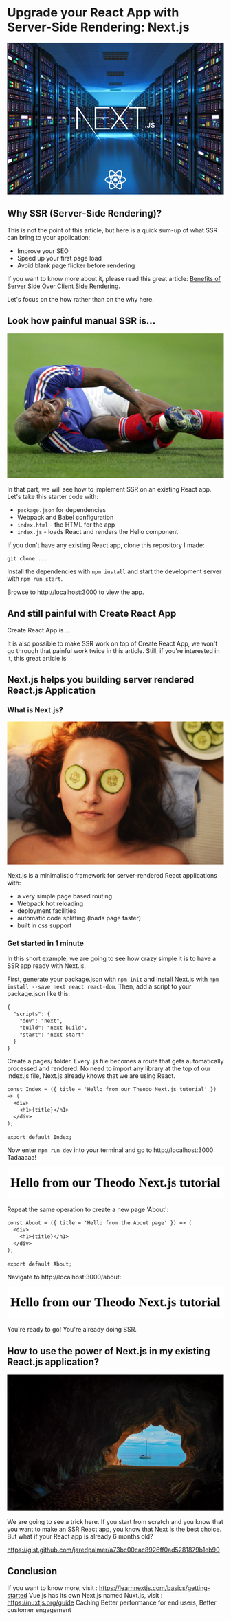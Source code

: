# Upgrade your React App with Server-Side Rendering: Next.js

![Next.js](assets/ssr-next.jpg?raw=true "React SSR with Next.js")

## Why SSR (Server-Side Rendering)?

This is not the point of this article, but here is a quick sum-up of what SSR can bring to your application:

- Improve your SEO
- Speed up your first page load
- Avoid blank page flicker before rendering

If you want to know more about it, please read this great article:
[Benefits of Server Side Over Client Side Rendering](https://medium.com/walmartlabs/the-benefits-of-server-side-rendering-over-client-side-rendering-5d07ff2cefe8).

Let's focus on the how rather than on the why here.

## Look how painful manual SSR is...

![Manually](assets/painful.jpg?raw=true "React SSR manually")

In that part, we will see how to implement SSR on an existing React app. Let's take this starter code with:

- `package.json` for dependencies
- Webpack and Babel configuration
- `index.html` - the HTML for the app
- `index.js` - loads React and renders the Hello component

If you don't have any existing React app, clone this repository I made:

```
git clone ...
```

Install the dependencies with `npm install` and start the development server with `npm run start`.

Browse to http://localhost:3000 to view the app.

## And still painful with Create React App

Create React App is ...

It is also possible to make SSR work on top of Create React App, we won't go through that painful work
twice in this article. Still, if you're interested in it, this great article is

## Next.js helps you building server rendered React.js Application


### What is Next.js?

![Easy Next](assets/relax.jpg?raw=true "Easy SSR with Next.js")

Next.js is a minimalistic framework for server-rendered React applications with:

- a very simple page based routing
- Webpack hot reloading
- deployment facilities
- automatic code splitting (loads page faster)
- built in css support

### Get started in 1 minute

In this short example, we are going to see how crazy simple it is to have a SSR app ready with Next.js.

First, generate your package.json with `npm init` and install Next.js with `npm install --save next react react-dom`.
Then, add a script to your package.json like this:

```
{
  "scripts": {
    "dev": "next",
    "build": "next build",
    "start": "next start"
  }
}
```

Create a pages/ folder. Every .js file becomes a route that gets automatically processed and rendered.
No need to import any library at the top of our index.js file, Next.js already knows that we are using React.

```
const Index = ({ title = 'Hello from our Theodo Next.js tutorial' }) => (
  <div>
    <h1>{title}</h1>
  </div>
);

export default Index;
```

Now enter ```npm run dev``` into your terminal and go to http://localhost:3000: Tadaaaaa!

![Hello World Result](assets/1.png?raw=true "Hello World Result")

Repeat the same operation to create a new page 'About':

```
const About = ({ title = 'Hello from the About page' }) => (
  <div>
    <h1>{title}</h1>
  </div>
);

export default About;
```

Navigate to http://localhost:3000/about:

![Hello World Result](assets/1.png?raw=true "Hello World Result")

You're ready to go! You're already doing SSR.


## How to use the power of Next.js in my existing React.js application?

![Trick](assets/cave.jpg?raw=true "Next.js in existing app")

We are going to see a trick here. If you start from scratch and you know that you want to make an SSR React app,
you know that Next is the best choice. But what if your React app is already 6 months old?

https://gist.github.com/jaredpalmer/a73bc00cac8926ff0ad5281879b1eb90


## Conclusion

If you want to know more, visit : https://learnnextjs.com/basics/getting-started
Vue.js has its own Next.js named Nuxt.js, visit : https://nuxtjs.org/guide
Caching
Better performance for end users, Better customer engagement
